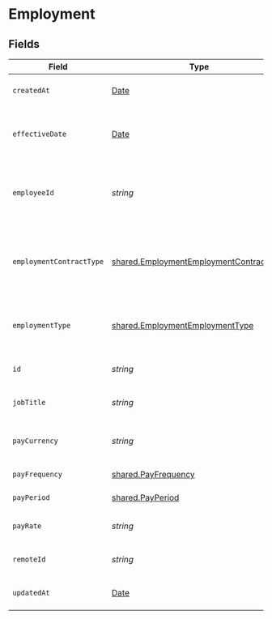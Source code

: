 # Employment


## Fields

| Field                                                                                                     | Type                                                                                                      | Required                                                                                                  | Description                                                                                               | Example                                                                                                   |
| --------------------------------------------------------------------------------------------------------- | --------------------------------------------------------------------------------------------------------- | --------------------------------------------------------------------------------------------------------- | --------------------------------------------------------------------------------------------------------- | --------------------------------------------------------------------------------------------------------- |
| `createdAt`                                                                                               | [Date](https://developer.mozilla.org/en-US/docs/Web/JavaScript/Reference/Global_Objects/Date)             | :heavy_minus_sign:                                                                                        | The created_at date                                                                                       | 2021-01-01T01:01:01.000Z                                                                                  |
| `effectiveDate`                                                                                           | [Date](https://developer.mozilla.org/en-US/docs/Web/JavaScript/Reference/Global_Objects/Date)             | :heavy_minus_sign:                                                                                        | The effective date of the employment contract                                                             | 2021-01-01T01:01:01.000Z                                                                                  |
| `employeeId`                                                                                              | *string*                                                                                                  | :heavy_minus_sign:                                                                                        | The employee ID associated with this employment                                                           | 1687-3                                                                                                    |
| `employmentContractType`                                                                                  | [shared.EmploymentEmploymentContractType](../../../sdk/models/shared/employmentemploymentcontracttype.md) | :heavy_minus_sign:                                                                                        | The employment work schedule type (e.g., full-time, part-time)                                            | full_time                                                                                                 |
| `employmentType`                                                                                          | [shared.EmploymentEmploymentType](../../../sdk/models/shared/employmentemploymenttype.md)                 | :heavy_minus_sign:                                                                                        | The type of employment (e.g., contractor, permanent)                                                      | permanent                                                                                                 |
| `id`                                                                                                      | *string*                                                                                                  | :heavy_minus_sign:                                                                                        | Unique identifier                                                                                         | 8187e5da-dc77-475e-9949-af0f1fa4e4e3                                                                      |
| `jobTitle`                                                                                                | *string*                                                                                                  | :heavy_minus_sign:                                                                                        | The job title of the employee                                                                             | Software Engineer                                                                                         |
| `payCurrency`                                                                                             | *string*                                                                                                  | :heavy_minus_sign:                                                                                        | The currency used for pay                                                                                 | USD                                                                                                       |
| `payFrequency`                                                                                            | [shared.PayFrequency](../../../sdk/models/shared/payfrequency.md)                                         | :heavy_minus_sign:                                                                                        | The pay frequency                                                                                         | hourly                                                                                                    |
| `payPeriod`                                                                                               | [shared.PayPeriod](../../../sdk/models/shared/payperiod.md)                                               | :heavy_minus_sign:                                                                                        | The pay period                                                                                            | monthly                                                                                                   |
| `payRate`                                                                                                 | *string*                                                                                                  | :heavy_minus_sign:                                                                                        | The pay rate for the employee                                                                             | 40.00                                                                                                     |
| `remoteId`                                                                                                | *string*                                                                                                  | :heavy_minus_sign:                                                                                        | Provider's unique identifier                                                                              | 8187e5da-dc77-475e-9949-af0f1fa4e4e3                                                                      |
| `updatedAt`                                                                                               | [Date](https://developer.mozilla.org/en-US/docs/Web/JavaScript/Reference/Global_Objects/Date)             | :heavy_minus_sign:                                                                                        | The updated_at date                                                                                       | 2021-01-01T01:01:01.000Z                                                                                  |